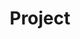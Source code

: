 ---
title: "Project"
tags: [Placeholder, Tags]
description: This is a placeholder.
github_url: https://github.com/octocat/Hello-World
other_url: https://google.com/
---